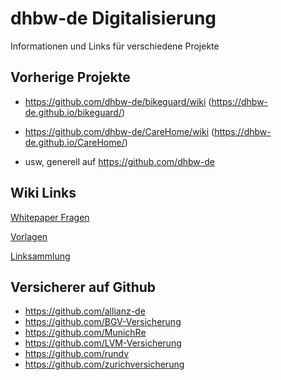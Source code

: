 # dhbw-de Digitalisierung
Informationen und Links für verschiedene Projekte

## Vorherige Projekte


* https://github.com/dhbw-de/bikeguard/wiki (https://dhbw-de.github.io/bikeguard/)

* https://github.com/dhbw-de/CareHome/wiki  (https://dhbw-de.github.io/CareHome/)

* usw, generell auf https://github.com/dhbw-de



## Wiki Links

[Whitepaper Fragen](https://github.com/dhbw-de/allgemeine-infos/wiki)

[Vorlagen](https://github.com/dhbw-de/allgemeine-infos/wiki/Vorlagen)

[Linksammlung](https://github.com/dhbw-de/allgemeine-infos/wiki/Online-Ressourcen)

## Versicherer auf Github

* https://github.com/allianz-de
* https://github.com/BGV-Versicherung
* https://github.com/MunichRe
* https://github.com/LVM-Versicherung
* https://github.com/rundv
* https://github.com/zurichversicherung



